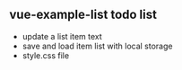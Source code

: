 ## vue-example-list todo list

* update a list item text
* save and load item list with local storage
* style.css file